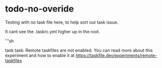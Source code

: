 # todo-no-overide

Testing with no task file here, to help sort out task issue.

It cant see the .taskrc.yml higher up in the root.

'''sh


task
task: Remote taskfiles are not enabled. You can read more about this experiment and how to enable it at https://taskfile.dev/experiments/remote-taskfiles


```